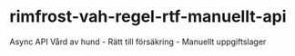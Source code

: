 # rimfrost-vah-regel-rtf-manuellt-api
Async API Vård av hund - Rätt till försäkring - Manuellt uppgiftslager
